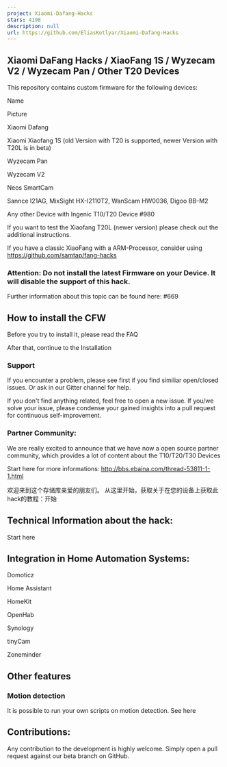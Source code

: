 ```yaml
---
project: Xiaomi-Dafang-Hacks
stars: 4198
description: null
url: https://github.com/EliasKotlyar/Xiaomi-Dafang-Hacks
---
```


Xiaomi DaFang Hacks / XiaoFang 1S / Wyzecam V2 / Wyzecam Pan / Other T20 Devices
--------------------------------------------------------------------------------

This repository contains custom firmware for the following devices:

Name

Picture

Xiaomi Dafang

Xiaomi Xiaofang 1S (old Version with T20 is supported, newer Version with T20L is in beta)

Wyzecam Pan

Wyzecam V2

Neos SmartCam

Sannce I21AG, MixSight HX-I2110T2, WanScam HW0036, Digoo BB-M2

Any other Device with Ingenic T10/T20 Device #980

If you want to test the Xiaofang T20L (newer version) please check out the additional instructions.

If you have a classic XiaoFang with a ARM-Processor, consider using https://github.com/samtap/fang-hacks

### Attention: Do not install the latest Firmware on your Device. It will disable the support of this hack.

Further information about this topic can be found here: #669

How to install the CFW
----------------------

Before you try to install it, please read the FAQ

After that, continue to the Installation

### Support

If you encounter a problem, please see first if you find similiar open/closed issues. Or ask in our Gitter channel for help.

If you don't find anything related, feel free to open a new issue. If you/we solve your issue, please condense your gained insights into a pull request for continuous self-improvement.

### Partner Community:

We are really excited to announce that we have now a open source partner community, which provides a lot of content about the T10/T20/T30 Devices

Start here for more informations: http://bbs.ebaina.com/thread-53811-1-1.html

欢迎来到这个存储库亲爱的朋友们。 从这里开始，获取关于在您的设备上获取此hack的教程：开始

Technical Information about the hack:
-------------------------------------

Start here

Integration in Home Automation Systems:
---------------------------------------

Domoticz

Home Assistant

HomeKit

OpenHab

Synology

tinyCam

Zoneminder

Other features
--------------

### Motion detection

It is possible to run your own scripts on motion detection. See here

Contributions:
--------------

Any contribution to the development is highly welcome. Simply open a pull request against our beta branch on GitHub.
